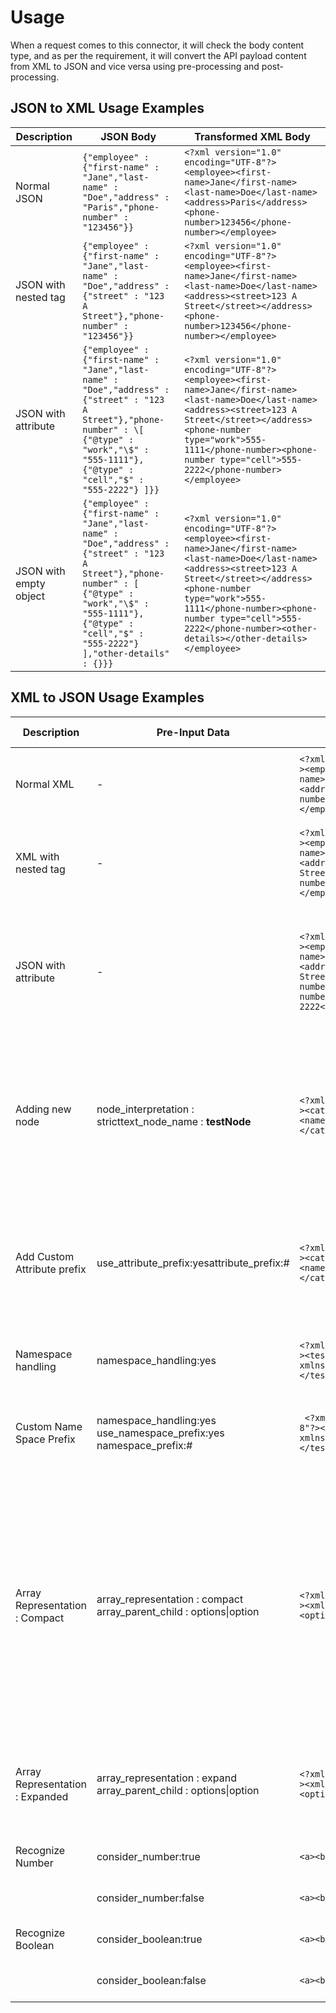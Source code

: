 ﻿---
sidebar_position: 2
---

# Usage

<head>
  <meta name="guidename" content="API Management"/>
  <meta name="context" content="GUID-a756c908-dd3d-4ba2-921b-72c69930f957"/>
</head>

When a request comes to this connector, it will check the body content type, and as per the requirement, it will convert the API payload content from XML to JSON and vice versa using pre-processing and post-processing. 

## JSON to XML Usage Examples
  
| Description | JSON Body | Transformed XML Body |
| --- | --- | --- |
| Normal JSON | `{"employee" : {"first-name" : "Jane","last-name" : "Doe","address" : "Paris","phone-number" : "123456"}}` | `<?xml version="1.0" encoding="UTF-8"?><employee><first-name>Jane</first-name><last-name>Doe</last-name><address>Paris</address><phone-number>123456</phone-number></employee>` |
| JSON with nested tag | `{"employee" : {"first-name" : "Jane","last-name" : "Doe","address" : {"street" : "123 A Street"},"phone-number" : "123456"}}` | `<?xml version="1.0" encoding="UTF-8"?><employee><first-name>Jane</first-name><last-name>Doe</last-name><address><street>123 A Street</street></address><phone-number>123456</phone-number></employee>` |
| JSON with attribute | `{"employee" : {"first-name" : "Jane","last-name" : "Doe","address" : {"street" : "123 A Street"},"phone-number" : \[ {"@type" : "work","\$" : "555-1111"}, {"@type" : "cell","$" : "555-2222"} ]}}` | `<?xml version="1.0" encoding="UTF-8"?><employee><first-name>Jane</first-name><last-name>Doe</last-name><address><street>123 A Street</street></address><phone-number type="work">555-1111</phone-number><phone-number type="cell">555-2222</phone-number></employee>` |
| JSON with empty object | `{"employee" : {"first-name" : "Jane","last-name" : "Doe","address" : {"street" : "123 A Street"},"phone-number" : [ {"@type" : "work","\$" : "555-1111"}, {"@type" : "cell","$" : "555-2222"} ],"other-details" : {}}}` | `<?xml version="1.0" encoding="UTF-8"?><employee><first-name>Jane</first-name><last-name>Doe</last-name><address><street>123 A Street</street></address><phone-number type="work">555-1111</phone-number><phone-number type="cell">555-2222</phone-number><other-details></other-details></employee>` |

## XML to JSON Usage Examples
  
| Description | Pre-Input Data | XML Body | Transformed JSON Body | Remarks |
| --- | --- | --- | --- | --- |
| Normal XML | -   | `<?xml version="1.0" encoding="UTF-8"?><employee><first-name>Jane</first-name><last-name>Doe</last-name><address>Paris</address><phone-number>123456</phone-number></employee>` | `{"employee": {"first-name": "Jane","last-name": "Doe","address": "Paris","phone-number": 123456}}` |     |
| XML with nested tag | -   | `<?xml version="1.0" encoding="UTF-8"?><employee><first-name>Jane</first-name><last-name>Doe</last-name><address><street>123 A Street</street></address><phone-number>123456</phone-number></employee>` | `{"employee": {"first-name": "Jane","last-name": "Doe","address": {"street": "123 A Street"},"phone-number": 123456}}` |     |
| JSON with attribute | -   | `<?xml version="1.0" encoding="UTF-8"?><employee><first-name>Jane</first-name><last-name>Doe</last-name><address><street>123 A Street</street></address><phone-number type="work">555-1111</phone-number><phone-number type="cell">555-2222</phone-number> </employee>` | `{"employee": {"first-name": "Jane","last-name": "Doe","address": {"street": "123 A Street"},"phone-number": [{"@type": "work","$": "555-1111"},{"@type": "cell","\$": "555-2222"}]}}` |     |
| Adding new node | node_interpretation : stricttext\_node\_name : **testNode** | `<?xml version="1.0" encoding="UTF-8"?><catalog><book><name>bookName1</name></book></catalog>` | `{"catalog": {"book": {"name": {"testNode": "bookName1"}}}}` | Both values - node_interpretation and text\_node\_name are mandatory in pre-input configuration to get the specific result. node_interpretation value should always be strict.Be sure to configure this both together in pre-inputs to add any text node |
| Add Custom Attribute prefix | use\_attribute\_prefix:yesattribute_prefix:# | `<?xml version="1.0" encoding="UTF-8"?><catalog><book id="01"><name>bookName1</name></book></catalog>` | `{"catalog": {"book": {"#id": "01","name": "bookName1"}}}` | Both values -use\_attribute\_prefix and attribute_prefix are Mandatory in pre-input configuration to get the specific result. use\_attribute\_prefix value should always be yes.attribute_prefix must be used with use\_attribute\_prefix. |
| Namespace handling | namespace_handling:yes | `<?xml version="1.0" encoding="UTF-8"?><test><pre:elem xmlns:pre="urn::value">xyz</pre:elem></test>` | `{"test": {"pre:elem": {"xmlns:pre": "urn::value","$": "xyz"}}}` | To handle namespace, you must give namespace_handling:yes in pre-inputs. |
| Custom Name Space Prefix | namespace\_handling:yes use\_namespace\_prefix:yes namespace\_prefix:# |` <?xml version="1.0" encoding="UTF-8"?><test><pre:elem xmlns:pre="urn::value">xyz</pre:elem></test>` | `{"test": {"pre:elem": {"#xmlns:pre": "urn::value","$": "xyz"}}}` | To handle namespace, these 3 values are required in pre-input configurations. This should be configured all together as given in the example. |
| Array Representation : Compact | array\_representation : compact array\_parent_child : options\|option | `<?xml version="1.0" encoding="UTF-8"?><xml><options><option>1</option><option>2</option></options></xml>` | `{"xml": {"options": [1,2]}}` | array_representation and array\_parent\_child must be used together to handle array representation. array_representation compact will create compact array as shown in the JSON example. array_representation and array\_parent\_child both should be configured together in pre-inputs to define array_representation. In case of multiple arrays in JSON, array\_parent\_child becomes a comma-separated list of parent\|child |
| Array Representation : Expanded | array\_representation : expand array\_parent_child : options\|option | `<?xml version="1.0" encoding="UTF-8"?><xml><options><option>1</option><option>2</option></options></xml>` | `{"xml": {"options": {"option": [1,2]}}}` | Expand array\_representation is default array\_representation. If we are not giving any configuration in pre-inputs it will by default treat as expand. |
| Recognize Number | consider_number:true | `<a><b>100</b><c>value</c></a>` | `{"a": {"b": 100,"c": "value"}}` | This feature is applicable for XML→JSON transformation only. |
|     | consider_number:false | `<a><b>100</b><c>value</c></a>` | `{"a": {"b": "100","c": "value"}}` | This feature is applicable for XML→JSON transformation only. |
| Recognize Boolean | consider_boolean:true | `<a><b>true</b><c>value</c></a>` | `{"a": {"b": true,"c": "value"}}` | This feature is applicable for XML→JSON transformation only. |
|     | consider_boolean:false | `<a><b>true</b><c>value</c></a>` | `{"a": {"b": "true","c": "value"}}` | This feature is applicable for XML→JSON transformation only. |

